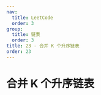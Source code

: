 ```yaml
---
nav:
  title: LeetCode
  order: 3
group:
  title: 链表
  order: 3
title: 23 - 合并 K 个升序链表
order: 23
---
```


# 合并 K 个升序链表